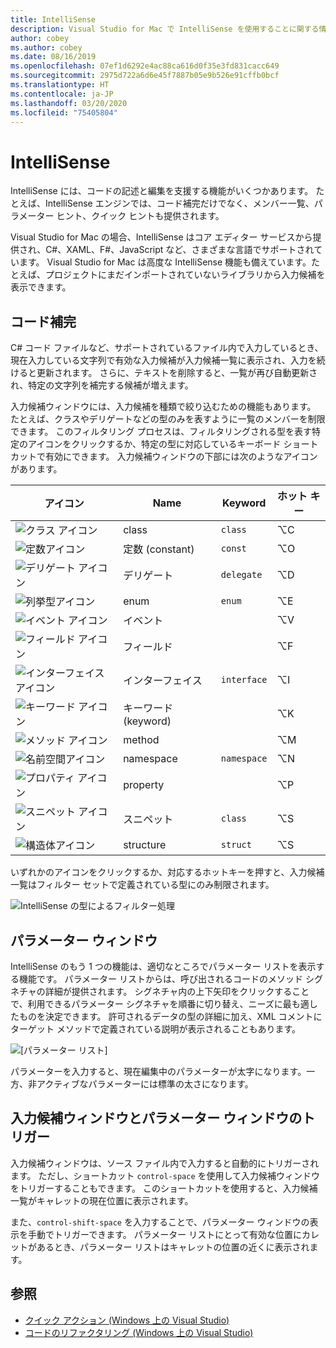 ```yaml
---
title: IntelliSense
description: Visual Studio for Mac で IntelliSense を使用することに関する情報
author: cobey
ms.author: cobey
ms.date: 08/16/2019
ms.openlocfilehash: 07ef1d6292e4ac88ca616d0f35e3fd831cacc649
ms.sourcegitcommit: 2975d722a6d6e45f7887b05e9b526e91cffb0bcf
ms.translationtype: HT
ms.contentlocale: ja-JP
ms.lasthandoff: 03/20/2020
ms.locfileid: "75405804"
---
```

# <a name="intellisense"></a>IntelliSense

IntelliSense には、コードの記述と編集を支援する機能がいくつかあります。 たとえば、IntelliSense エンジンでは、コード補完だけでなく、メンバー一覧、パラメーター ヒント、クイック ヒントも提供されます。

Visual Studio for Mac の場合、IntelliSense はコア エディター サービスから提供され、C#、XAML、F#、JavaScript など、さまざまな言語でサポートされています。 Visual Studio for Mac は高度な IntelliSense 機能も備えています。たとえば、プロジェクトにまだインポートされていないライブラリから入力候補を表示できます。

## <a name="code-completion"></a>コード補完

C# コード ファイルなど、サポートされているファイル内で入力しているとき、現在入力している文字列で有効な入力候補が入力候補一覧に表示され、入力を続けると更新されます。 さらに、テキストを削除すると、一覧が再び自動更新され、特定の文字列を補完する候補が増えます。 

入力候補ウィンドウには、入力候補を種類で絞り込むための機能もあります。 たとえば、クラスやデリゲートなどの型のみを表すように一覧のメンバーを制限できます。 このフィルタリング プロセスは、フィルタリングされる型を表す特定のアイコンをクリックするか、特定の型に対応しているキーボード ショートカットで有効にできます。 入力候補ウィンドウの下部には次のようなアイコンがあります。

| アイコン                         | Name          | Keyword    | ホット キー |
| -----------------------------|---------------| -----------|--------|
| ![クラス アイコン](media/classes-icon.png)  | class         | `class`    |  ⌥C
| ![定数アイコン](media/constant-icon.png) | 定数 (constant)      | `const`    |  ⌥O
| ![デリゲート アイコン](media/delegate-icon.png) | デリゲート      | `delegate` |  ⌥D
| ![列挙型アイコン](media/enums-icon.png)    | enum          | `enum`     |  ⌥E
| ![イベント アイコン](media/event-icon.png)    | イベント         |            |  ⌥V
| ![フィールド アイコン](media/fields-icon.png)   | フィールド         |            |  ⌥F
| ![インターフェイス アイコン](media/interface-icon.png)| インターフェイス     | `interface`|  ⌥I
| ![キーワード アイコン](media/keyword-icon.png)  | キーワード (keyword)       |            |  ⌥K
| ![メソッド アイコン](media/method-icon.png)   | method        |            |  ⌥M
| ![名前空間アイコン](media/namespace-icon.png)| namespace     | `namespace`|  ⌥N
| ![プロパティ アイコン](media/props-icon.png)    | property      |            |  ⌥P
| ![スニペット アイコン](media/snippet-icon.png)  | スニペット       | `class`    |  ⌥S
| ![構造体アイコン](media/struct-icon.png)   | structure     | `struct`   |  ⌥S

いずれかのアイコンをクリックするか、対応するホットキーを押すと、入力候補一覧はフィルター セットで定義されている型にのみ制限されます。  

![IntelliSense の型によるフィルター処理](media/intellisense-typefiltering.gif)

## <a name="parameter-window"></a>パラメーター ウィンドウ

IntelliSense のもう 1 つの機能は、適切なところでパラメーター リストを表示する機能です。 パラメーター リストからは、呼び出されるコードのメソッド シグネチャの詳細が提供されます。 シグネチャ内の上下矢印をクリックすることで、利用できるパラメーター シグネチャを順番に切り替え、ニーズに最も適したものを決定できます。 許可されるデータの型の詳細に加え、XML コメントにターゲット メソッドで定義されている説明が表示されることもあります。

![[パラメーター リスト]](media/intellisense-parameter.png)

パラメーターを入力すると、現在編集中のパラメーターが太字になります。一方、非アクティブなパラメーターには標準の太さになります。 


## <a name="triggering-completion-window-and-parameter-window"></a>入力候補ウィンドウとパラメーター ウィンドウのトリガー

入力候補ウィンドウは、ソース ファイル内で入力すると自動的にトリガーされます。 ただし、ショートカット `control-space` を使用して入力候補ウィンドウをトリガーすることもできます。 このショートカットを使用すると、入力候補一覧がキャレットの現在位置に表示されます。 

また、`control-shift-space` を入力することで、パラメーター ウィンドウの表示を手動でトリガーできます。 パラメーター リストにとって有効な位置にカレットがあるとき、パラメーター リストはキャレットの位置の近くに表示されます。

## <a name="see-also"></a>参照

- [クイック アクション (Windows 上の Visual Studio)](/visualstudio/ide/quick-actions)
- [コードのリファクタリング (Windows 上の Visual Studio)](/visualstudio/ide/refactoring-in-visual-studio)
